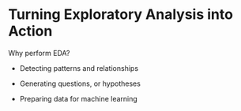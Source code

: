 # Turning Exploratory Analysis into Action

Why perform EDA?
- Detecting patterns and relationships

- Generating questions, or hypotheses

- Preparing data for machine learning
